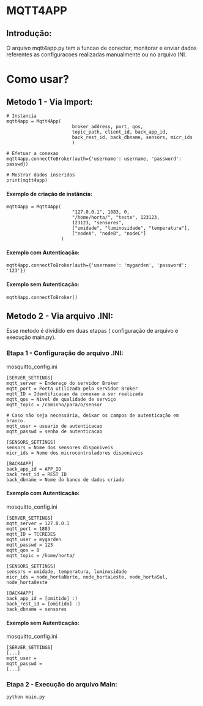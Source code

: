 # MQTT4APP
## Introdução:
<p>O arquivo mqtt4app.py tem a funcao de conectar, monitorar e enviar dados referentes as configuracoes realizadas manualmente ou no arquivo INI.</p>

# Como usar?
## Metodo 1 - Via Import:
```
# Instancia 
mqtt4app = Mqtt4App(
                        broker_address, port, qos,
                        topic_path, client_id, back_app_id,
                        back_rest_id, back_dbname, sensors, micr_ids
                        )

# Efetuar a conexao
mqtt4app.connectToBroker(auth={'username': username, 'password': passwd})

# Mostrar dados inseridos
print(mqtt4app)
```
#### Exemplo de criação de instância:
```
mqtt4app = Mqtt4App(
                        "127.0.0.1", 1883, 0,
                        "/home/horta/", "teste", 123123,
                        123123, "sensores", 
                        ["umidade", "luminosidade", "temperatura"], 
                        ["nodeA", "nodeB", "nodeC"]
                    )
```

#### Exemplo com Autenticação:
```
mqtt4app.connectToBroker(auth={'username': 'mygarden', 'password': '123'})
```
#### Exemplo sem Autenticação:
```
mqtt4app.connectToBroker()
```

## Metodo 2 - Via arquivo .INI:
<p>Esse metodo é dividido em duas etapas ( configuração de arquivo e execução main.py).</p>

### Etapa 1 - Configuração do arquivo .INI:

mosquitto_config.ini
```
[SERVER_SETTINGS]
mqtt_server = Endereço do servidor Broker
mqtt_port = Porta utilizada pelo servidor Broker
mqtt_ID = Identificacao da conexao a ser realizada
mqtt_qos = Nivel de qualidade de serviço
mqtt_topic = /caminho/para/o/sensor

# Caso não seja necessária, deixar os campos de autenticação em branco.
mqtt_user = usuario de autenticacao
mqtt_passwd = senha de autenticacao

[SENSORS_SETTINGS]
sensors = Nome dos sensores disponiveis
micr_ids = Nome dos microcontroladores disponiveis

[BACK4APP]
back_app_id = APP_ID
back_rest_id = REST_ID
back_dbname = Nome do banco de dados criado
```

#### Exemplo com Autenticação:
mosquitto_config.ini
```
[SERVER_SETTINGS]
mqtt_server = 127.0.0.1
mqtt_port = 1883
mqtt_ID = TCCREDES
mqtt_user = mygarden
mqtt_passwd = 123
mqtt_qos = 0
mqtt_topic = /home/horta/

[SENSORS_SETTINGS]
sensors = umidade, temperatura, luminosidade
micr_ids = node_hortaNorte, node_hortaLeste, node_hortaSul, node_hortaOeste

[BACK4APP]
back_app_id = [omitido] :)
back_rest_id = [omitido] :)
back_dbname = sensores
```

#### Exemplo sem Autenticação:
mosquitto_config.ini
```
[SERVER_SETTINGS]
[...]
mqtt_user = 
mqtt_passwd = 
[...]
```

### Etapa 2 - Execução do arquivo Main:
```
python main.py
```

